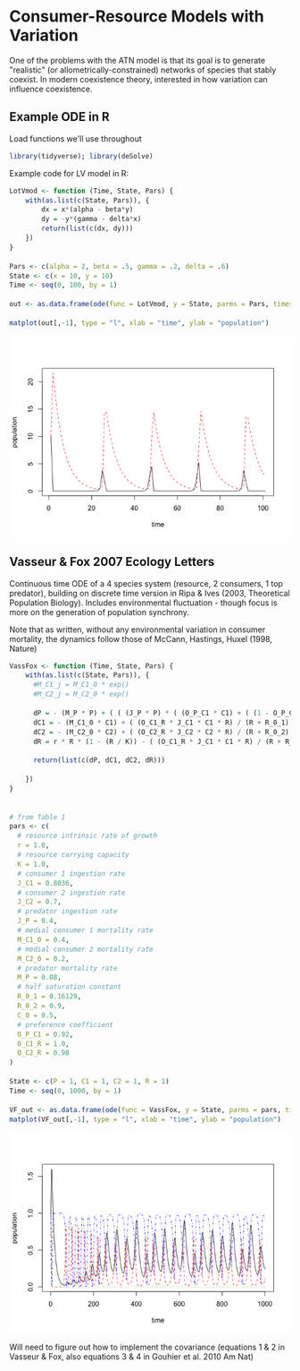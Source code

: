 Consumer-Resource Models with Variation
================

One of the problems with the ATN model is that its goal is to generate "realistic" (or allometrically-constrained) networks of species that stably coexist. In modern coexistence theory, interested in how variation can influence coexistence.

Example ODE in R
----------------

Load functions we'll use throughout

``` r
library(tidyverse); library(deSolve)
```

Example code for LV model in R:

``` r
LotVmod <- function (Time, State, Pars) {
    with(as.list(c(State, Pars)), {
        dx = x*(alpha - beta*y)
        dy = -y*(gamma - delta*x)
        return(list(c(dx, dy)))
    })
}
 
Pars <- c(alpha = 2, beta = .5, gamma = .2, delta = .6)
State <- c(x = 10, y = 10)
Time <- seq(0, 100, by = 1)
 
out <- as.data.frame(ode(func = LotVmod, y = State, parms = Pars, times = Time))
 
matplot(out[,-1], type = "l", xlab = "time", ylab = "population")
```

![](cr_variation_examplecode_files/figure-markdown_github/unnamed-chunk-2-1.png)

Vasseur & Fox 2007 Ecology Letters
----------------------------------

Continuous time ODE of a 4 species system (resource, 2 consumers, 1 top predator), building on discrete time version in Ripa & Ives (2003, Theoretical Population Biology). Includes environmental fluctuation - though focus is more on the generation of population synchrony.

Note that as written, without any environmental variation in consumer mortality, the dynamics follow those of McCann, Hastings, Huxel (1998, Nature)

``` r
VassFox <- function (Time, State, Pars) {
    with(as.list(c(State, Pars)), {
      #M_C1_j = M_C1_0 * exp()
      #M_C2_j = M_C2_0 * exp()
      
      dP = - (M_P * P) + ( ( (J_P * P) * ( (O_P_C1 * C1) + ( (1 - O_P_C1) * C2) ) ) / ( (O_P_C1 * C1) + ((1 - O_P_C1) * C2) + C_0) ) 
      dC1 = - (M_C1_0 * C1) + ( (O_C1_R * J_C1 * C1 * R) / (R + R_0_1) ) - ( (O_P_C1 * J_P * P * C1) / ( (O_P_C1 * C1) + ((1 - O_P_C1) * C2) + C_0) )
      dC2 = - (M_C2_0 * C2) + ( (O_C2_R * J_C2 * C2 * R) / (R + R_0_2) ) - ( (O_P_C1 * J_P * P * C2) / ( (O_P_C1 * C1) + ((1 - O_P_C1) * C2) + C_0) )
      dR = r * R * (1 - (R / K)) - ( (O_C1_R * J_C1 * C1 * R) / (R + R_0_1) ) - ( (O_C2_R * J_C2 * C2 * R) / (R + R_0_2) )
      
      return(list(c(dP, dC1, dC2, dR)))
      
    })
}


# from Table 1
pars <- c(
  # resource intrinsic rate of growth
  r = 1.0,
  # resource carrying capacity
  K = 1.0,
  # consumer 1 ingestion rate
  J_C1 = 0.8036,
  # consumer 2 ingestion rate
  J_C2 = 0.7,
  # predator ingestion rate
  J_P = 0.4,
  # medial consumer 1 mortality rate
  M_C1_0 = 0.4,
  # medial consumer 2 mortality rate
  M_C2_0 = 0.2,
  # predator mortality rate
  M_P = 0.08,
  # half saturation constant
  R_0_1 = 0.16129,
  R_0_2 = 0.9,
  C_0 = 0.5,
  # preference coefficient
  O_P_C1 = 0.92,
  O_C1_R = 1.0,
  O_C2_R = 0.98
)

State <- c(P = 1, C1 = 1, C2 = 1, R = 1)
Time <- seq(0, 1000, by = 1)
 
VF_out <- as.data.frame(ode(func = VassFox, y = State, parms = pars, times = Time))
matplot(VF_out[,-1], type = "l", xlab = "time", ylab = "population")
```

![](cr_variation_examplecode_files/figure-markdown_github/unnamed-chunk-3-1.png)

Will need to figure out how to implement the covariance (equations 1 & 2 in Vasseur & Fox, also equations 3 & 4 in Gouhier et al. 2010 Am Nat)
